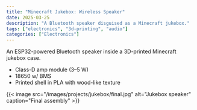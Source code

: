 ```yaml
---
title: "Minecraft Jukebox: Wireless Speaker"
date: 2025-03-25
description: "A Bluetooth speaker disguised as a Minecraft jukebox."
tags: ["electronics", "3d-printing", "audio"]
categories: ["Electronics"]
---
```


An ESP32-powered Bluetooth speaker inside a 3D-printed Minecraft jukebox case.

- Class-D amp module (3–5 W)
- 18650 w/ BMS
- Printed shell in PLA with wood-like texture

{{< image src="/images/projects/jukebox/final.jpg" alt="Jukebox speaker" caption="Final assembly" >}}
